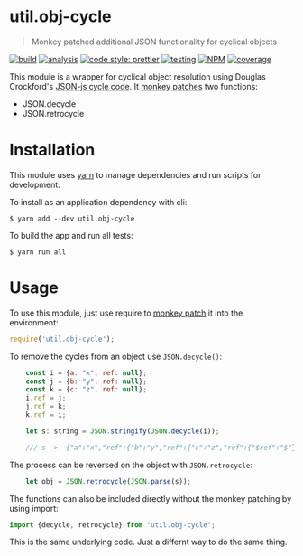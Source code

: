 # util.obj-cycle

> Monkey patched additional JSON functionality for cyclical objects

[![build](https://circleci.com/gh/jmquigley/util.obj-cycle/tree/master.svg?style=shield)](https://circleci.com/gh/jmquigley/util.obj-cycle/tree/master)
[![analysis](https://img.shields.io/badge/analysis-tslint-9cf.svg)](https://palantir.github.io/tslint/)
[![code style: prettier](https://img.shields.io/badge/code_style-prettier-ff69b4.svg?style=flat-square)](https://github.com/prettier/prettier)
[![testing](https://img.shields.io/badge/testing-jest-blue.svg)](https://facebook.github.io/jest/)
[![NPM](https://img.shields.io/npm/v/util.obj-cycle.svg)](https://www.npmjs.com/package/util.obj-cycle)
[![coverage](https://coveralls.io/repos/github/jmquigley/util.obj-cycle/badge.svg?branch=master)](https://coveralls.io/github/jmquigley/util.obj-cycle?branch=master)

This module is a wrapper for cyclical object resolution using Douglas Crockford's [JSON-js cycle code](https://github.com/douglascrockford/JSON-js).  It [monkey patches](https://en.wikipedia.org/wiki/Monkey_patch) two functions:

- JSON.decycle
- JSON.retrocycle


# Installation

This module uses [yarn](https://yarnpkg.com/en/) to manage dependencies and run scripts for development.

To install as an application dependency with cli:

```
$ yarn add --dev util.obj-cycle
```

To build the app and run all tests:

```
$ yarn run all
```


# Usage

To use this module, just use require to [monkey patch](https://en.wikipedia.org/wiki/Monkey_patch) it into the environment:

```javascript
require('util.obj-cycle');
```

To remove the cycles from an object use `JSON.decycle()`:

```javascript
	const i = {a: "x", ref: null};
	const j = {b: "y", ref: null};
	const k = {c: "z", ref: null};
	i.ref = j;
	j.ref = k;
	k.ref = i;

	let s: string = JSON.stringify(JSON.decycle(i));

    /// s ->  {"a":"x","ref":{"b":"y","ref":{"c":"z","ref":{"$ref":"$"}}}}
```

The process can be reversed on the object with `JSON.retrocycle`:

```javascript
	let obj = JSON.retrocycle(JSON.parse(s));
```

The functions can also be included directly without the monkey patching by using import:

```javascript
import {decycle, retrocycle} from "util.obj-cycle";
```

This is the same underlying code.  Just a differnt way to do the same thing.
